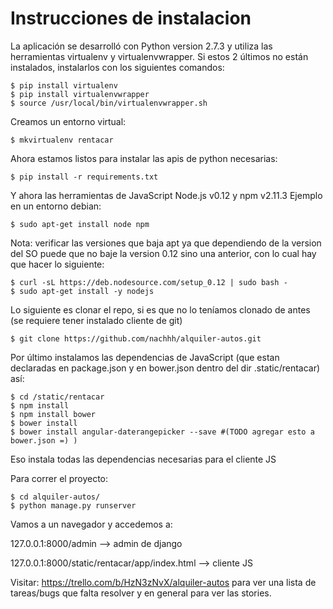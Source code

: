 Instrucciones de instalacion
============================

La aplicación se desarrolló con Python version 2.7.3 y utiliza las herramientas virtualenv y virtualenvwrapper.
Si estos 2 últimos no están instalados, instalarlos con los siguientes comandos:

    $ pip install virtualenv
    $ pip install virtualenvwrapper
    $ source /usr/local/bin/virtualenvwrapper.sh

Creamos un entorno virtual:

    $ mkvirtualenv rentacar

Ahora estamos listos para instalar las apis de python necesarias:

    $ pip install -r requirements.txt

Y ahora las herramientas de JavaScript Node.js v0.12 y npm v2.11.3
Ejemplo en un entorno debian:

    $ sudo apt-get install node npm

Nota: verificar las versiones que baja apt ya que dependiendo de la version del SO puede que no baje la version 0.12 sino una anterior, con lo cual hay que hacer lo siguiente:

    $ curl -sL https://deb.nodesource.com/setup_0.12 | sudo bash -
    $ sudo apt-get install -y nodejs

Lo siguiente es clonar el repo, si es que no lo teníamos clonado de antes (se requiere tener instalado 
cliente de git)

    $ git clone https://github.com/nachhh/alquiler-autos.git

Por último instalamos las dependencias de JavaScript (que estan declaradas en package.json y en bower.json dentro
del dir .static/rentacar) así:

    $ cd /static/rentacar
    $ npm install
    $ npm install bower
    $ bower install
    $ bower install angular-daterangepicker --save #(TODO agregar esto a bower.json =) )
 
Eso instala todas las dependencias necesarias para el cliente JS

Para correr el proyecto:

    $ cd alquiler-autos/
    $ python manage.py runserver

Vamos a un navegador y accedemos a:

127.0.0.1:8000/admin --> admin de django

127.0.0.1:8000/static/rentacar/app/index.html --> cliente JS

Visitar: 
https://trello.com/b/HzN3zNvX/alquiler-autos
para ver una lista de tareas/bugs que falta resolver y en general para ver las stories.
